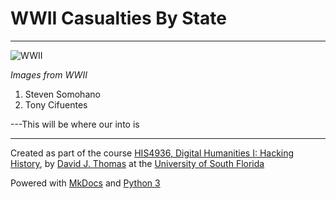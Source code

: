 # WWII Casualties By State 

---

![WWII](https://www.archives.gov/files/research/military/ww2/photos/images/thumbnails/ww2-156-l.jpg
)

*Images from WWII*

1. Steven Somohano
2. Tony Cifuentes

---This will be where our into is

---

Created as part of the course [HIS4936, Digital Humanities I: Hacking History](https://hacking-history.readthedocs.io), by [David J. Thomas](https://github.com/thePortus) at the [University of South Florida](https://www.usf.edu)

Powered with [MkDocs](https://mkdocs.org) and [Python 3](https://python.org)
